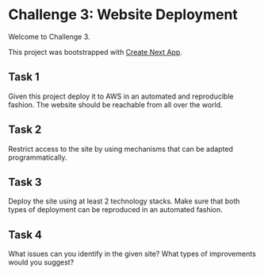 # Challenge 3: Website Deployment

Welcome to Challenge 3.

This project was bootstrapped with [Create Next App](https://github.com/segmentio/create-next-app).

## Task 1 

Given this project deploy it to AWS in an automated and reproducible fashion. The website should be reachable from all over the world.

## Task 2 

Restrict access to the site by using mechanisms that can be adapted programmatically.

## Task 3 

Deploy the site using at least 2 technology stacks. Make sure that both types of deployment can be reproduced in an automated fashion.

## Task 4 

What issues can you identify in the given site? What types of improvements would you suggest?
